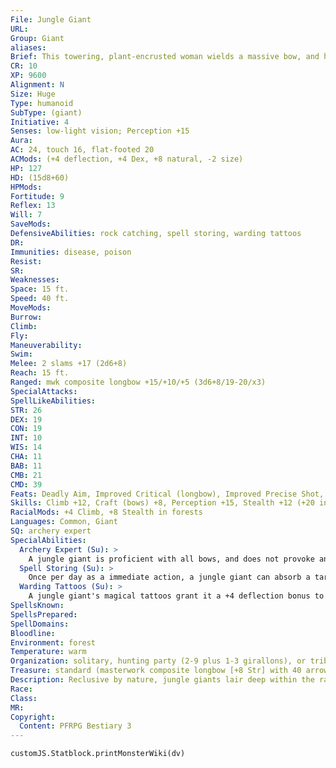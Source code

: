 ```yaml
---
File: Jungle Giant
URL: 
Group: Giant
aliases: 
Brief: This towering, plant-encrusted woman wields a massive bow, and her dark skin is decorated with numerous intricate tattoos.
CR: 10
XP: 9600
Alignment: N
Size: Huge
Type: humanoid
SubType: (giant)
Initiative: 4
Senses: low-light vision; Perception +15
Aura: 
AC: 24, touch 16, flat-footed 20
ACMods: (+4 deflection, +4 Dex, +8 natural, -2 size)
HP: 127
HD: (15d8+60)
HPMods: 
Fortitude: 9
Reflex: 13
Will: 7
SaveMods: 
DefensiveAbilities: rock catching, spell storing, warding tattoos
DR: 
Immunities: disease, poison
Resist: 
SR: 
Weaknesses: 
Space: 15 ft.
Speed: 40 ft.
MoveMods: 
Burrow: 
Climb: 
Fly: 
Maneuverability: 
Swim: 
Melee: 2 slams +17 (2d6+8)
Reach: 15 ft.
Ranged: mwk composite longbow +15/+10/+5 (3d6+8/19-20/x3)
SpecialAttacks: 
SpellLikeAbilities: 
STR: 26
DEX: 19
CON: 19
INT: 10
WIS: 14
CHA: 11
BAB: 11
CMB: 21
CMD: 39
Feats: Deadly Aim, Improved Critical (longbow), Improved Precise Shot, Point-Blank Shot, Precise Shot, Rapid Shot, Skill Focus (Stealth), Weapon Focus (longbow)
Skills: Climb +12, Craft (bows) +8, Perception +15, Stealth +12 (+20 in forests), Survival +10
RacialMods: +4 Climb, +8 Stealth in forests
Languages: Common, Giant
SQ: archery expert
SpecialAbilities:
  Archery Expert (Su): >
    A jungle giant is proficient with all bows, and does not provoke an attack of opportunity when firing a bow in melee combat.
  Spell Storing (Su): >
    Once per day as a immediate action, a jungle giant can absorb a targeted or ranged touch spell used against it, negating the effects against it but not against any other targets. It can retain this stored power for up to 1 minute, during which time its tattoos glow with blue fire. If it damages a target with a successful hit using a melee or ranged weapon, it can cast the spell on the target as a free action, as if it were using a spell storing weapon. This spell uses the caster level and DC of the original caster. This discharges the stored spell.
  Warding Tattoos (Su): >
    A jungle giant's magical tattoos grant it a +4 deflection bonus to Armor Class. The giant loses this bonus if it wears armor.
SpellsKnown: 
SpellsPrepared: 
SpellDomains: 
Bloodline: 
Environment: forest
Temperature: warm
Organization: solitary, hunting party (2-9 plus 1-3 girallons), or tribe (10-40, plus 35% noncombatants, 1-3 druids or sorcerers of 2nd-5th level, 1 ranger or barbarian of 3rd-7th level, and 2-8 girallons)
Treasure: standard (masterwork composite longbow [+8 Str] with 40 arrows, other treasure)
Description: Reclusive by nature, jungle giants lair deep within the rainforest. These giants distrust the ways of civilization and resent trespassers. More than one vine-covered lost city in the deep jungle owes its fall to jungle giant ire. The warrior-women of these tribes usually fight with bows, sacred weapons often passed down over generations from mother to daughter. To touch a jungle giant's bow without permission is a mortal insult.  Jungle giants stand 17 feet tall and weigh 4,000 pounds. Their barklike skin bears runic brands etched into each giant as a rite of passage into adulthood. Jungle giant tribes are matriarchal, ruled by an elder female warrior. Males traditionally defend the village, gather food, tend livestock, and raise children.
Race: 
Class: 
MR: 
Copyright:
  Content: PFRPG Bestiary 3
---
```

```dataviewjs
customJS.Statblock.printMonsterWiki(dv)
```
